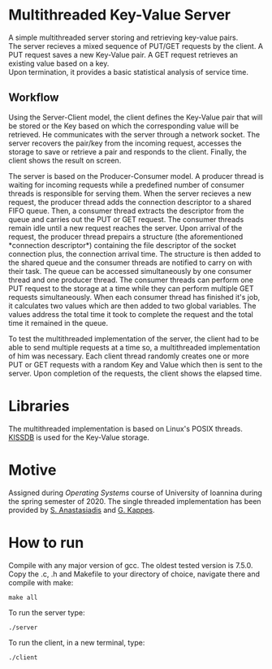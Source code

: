 # Multithreaded Key-Value Server
A simple multithreaded server storing and retrieving key-value pairs.\
The server recieves a mixed sequence of PUT/GET requests by the client. A PUT request saves a new Key-Value pair. A GET request retrieves an existing value based on a key.\
Upon termination, it provides a basic statistical analysis of service time.

## Workflow
<p>Using the Server-Client model, the client defines the Key-Value pair that will be stored or the Key based on which the corresponding value will be retrieved. He communicates with the server through a network socket. The server recovers the pair/key from the incoming request, accesses the storage to save or retrieve a pair and responds to the client. Finally, the client shows the result on screen.</p>

<p>The server is based on the Producer-Consumer model. A producer thread is waiting for incoming requests while a predefined number of consumer threads is responsible for serving them. When the server recieves a new request, the producer thread adds the connection descriptor to a shared FIFO queue. Then, a consumer thread extracts the descriptor from the queue and carries out the PUT or GET request.
The consumer threads remain idle until a new request reaches the server. Upon arrival of the request, the producer thread prepairs a structure (the aforementioned *connection descriptor*) containing the file descriptor of the socket connection plus, the connection arrival time. The structure is then added to the shared queue and the consumer threads are notified to carry on with their task.
The queue can be accessed simultaneously by one consumer thread and one producer thread. The consumer threads can perform one PUT request to the storage at a time while they can perform multiple GET requests simultaneously. When each consumer thread has finished it's job, it calculates two values which are then added to two global variables. The values address the total time it took to complete the request and the total time it remained in the queue.</p>

<p>To test the multithreaded implementation of the server, the client had to be able to send multiple requests at a time so, a multithreaded implementation of him was necessary. Each client thread randomly creates one or more PUT or GET requests with a random Key and Value which then is sent to the server. Upon completion of the requests, the client shows the elapsed time.</p>

# Libraries
The multithreaded implementation is based on Linux's POSIX threads.\
[KISSDB](https://github.com/adamierymenko/kissdb) is used for the Key-Value storage.

# Motive
Assigned during *Operating Systems* course of University of Ioannina during the spring semester of 2020.
The single threaded implementation has been provided by [S. Anastasiadis](http://www.cse.uoi.gr/~stergios/) and [G. Kappes](http://www.cs.uoi.gr/~gkappes/).

# How to run
Compile with any major version of gcc. The oldest tested version is 7.5.0.
Copy the .c, .h and Makefile to your directory of choice, navigate there and compile with make:
```
make all
```
To run the server type:
```
./server
```
To run the client, in a new terminal, type:
```
./client
```
